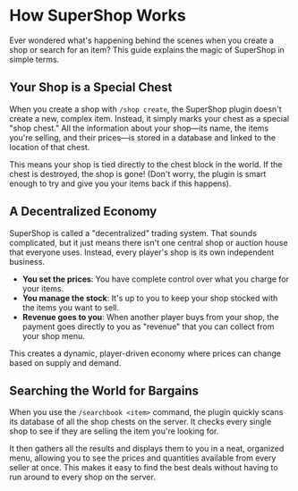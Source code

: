 # How SuperShop Works

Ever wondered what's happening behind the scenes when you create a shop or search for an item? This guide explains the magic of SuperShop in simple terms.

## Your Shop is a Special Chest

When you create a shop with `/shop create`, the SuperShop plugin doesn't create a new, complex item. Instead, it simply marks your chest as a special "shop chest." All the information about your shop—its name, the items you're selling, and their prices—is stored in a database and linked to the location of that chest.

This means your shop is tied directly to the chest block in the world. If the chest is destroyed, the shop is gone! (Don't worry, the plugin is smart enough to try and give you your items back if this happens).

## A Decentralized Economy

SuperShop is called a "decentralized" trading system. That sounds complicated, but it just means there isn't one central shop or auction house that everyone uses. Instead, every player's shop is its own independent business.

*   **You set the prices**: You have complete control over what you charge for your items.
*   **You manage the stock**: It's up to you to keep your shop stocked with the items you want to sell.
*   **Revenue goes to you**: When another player buys from your shop, the payment goes directly to you as "revenue" that you can collect from your shop menu.

This creates a dynamic, player-driven economy where prices can change based on supply and demand.

## Searching the World for Bargains

When you use the `/searchbook <item>` command, the plugin quickly scans its database of all the shop chests on the server. It checks every single shop to see if they are selling the item you're looking for.

It then gathers all the results and displays them to you in a neat, organized menu, allowing you to see the prices and quantities available from every seller at once. This makes it easy to find the best deals without having to run around to every shop on the server.
